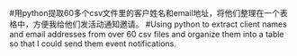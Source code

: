 #用python提取60多个csv文件里的客户姓名和email地址，将他们整理在一个表格中，方便我给他们发活动通知邀请。
#Using python to extract client names and email addresses from over 60 csv files and organize them into a table so that I could send them event notifications.
